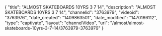 {
    "title": "ALMOST SKATEBOARDS 10YRS 3 7 14",
    "description": "ALMOST SKATEBOARDS 10YRS 3 7 14",
    "channelid": "3763979",
    "videoid": "3763976",
    "date_created": "1409863501",
    "date_modified": "1470186112",
    "type": "captivate",
    "layout": "channelVideo",
    "url": "\/almost\/almost-skateboards-10yrs-3-7-14\/3763979-3763976"
}